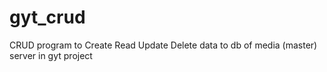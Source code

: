 # gyt_crud
CRUD program to Create Read Update Delete data to db of media (master) server in gyt project
